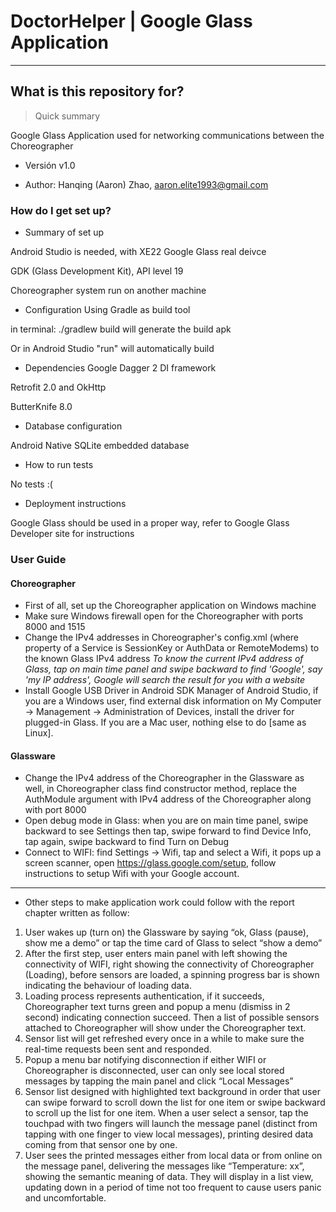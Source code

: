 # DoctorHelper | Google Glass Application #
---

## What is this repository for? ##

> Quick summary
>
Google Glass Application used for networking communications between the Choreographer
>
* Versión v1.0
>
- Author: Hanqing (Aaron) Zhao, <aaron.elite1993@gmail.com>

### How do I get set up? ###

* Summary of set up
>
Android Studio is needed, with XE22 Google Glass real deivce
>
GDK (Glass Development Kit), API level 19
>
Choreographer system run on another machine
* Configuration
Using Gradle as build tool
>
in terminal: ./gradlew build will generate the build apk
>
Or in Android Studio "run" will automatically build
>
* Dependencies
Google Dagger 2 DI framework
>
Retrofit 2.0 and OkHttp
>
ButterKnife 8.0
>
* Database configuration
>
Android Native SQLite embedded database
>
* How to run tests
>
No tests :(
>
* Deployment instructions
>
Google Glass should be used in a proper way, refer to Google Glass Developer site for instructions

### User Guide ###
#### Choreographer ####
* First of all, set up the Choreographer application on Windows machine
* Make sure Windows firewall open for the Choreographer with ports 8000 and 1515
* Change the IPv4 addresses in Choreographer's config.xml (where property of a Service is SessionKey or AuthData or RemoteModems) to the known Glass IPv4 address
_To know the current IPv4 address of Glass, tap on main time panel and swipe backward to find 'Google', say 'my IP address', Google will search the result for you with a website_
* Install Google USB Driver in Android SDK Manager of Android Studio, if you are a Windows user, find external disk information on My Computer -> Management -> Administration of Devices, install the driver for plugged-in Glass. If you are a Mac user, nothing else to do [same as Linux].
#### Glassware ####
* Change the IPv4 address of the Choreographer in the Glassware as well, in Choreographer class find constructor method, replace the AuthModule argument with IPv4 address of the Choreographer along with port 8000
* Open debug mode in Glass: when you are on main time panel, swipe backward to see Settings then tap, swipe forward to find Device Info, tap again, swipe backward to find Turn on Debug
* Connect to WIFI: find Settings -> Wifi, tap and select a Wifi, it pops up a screen scanner, open <https://glass.google.com/setup>, follow instructions to setup Wifi with your Google account.
----
* Other steps to make application work could follow with the report chapter written as follow:

1.	User wakes up (turn on) the Glassware by saying “ok, Glass (pause), show me a demo” or tap the time card of Glass to select “show a demo”
2.	After the first step, user enters main panel with left showing the connectivity of WIFI, right showing the connectivity of Choreographer (Loading), before sensors are loaded, a spinning progress bar is shown indicating the behaviour of loading data. 
3.	Loading process represents authentication, if it succeeds, Choreographer text turns green and popup a menu (dismiss in 2 second) indicating connection succeed. Then a list of possible sensors attached to Choreographer will show under the Choreographer text. 
4.	Sensor list will get refreshed every once in a while to make sure the real-time requests been sent and responded. 
5.	Popup a menu bar notifying disconnection if either WIFI or Choreographer is disconnected, user can only see local stored messages by tapping the main panel and click “Local Messages” 
6.	Sensor list designed with highlighted text background in order that user can swipe forward to scroll down the list for one item or swipe backward to scroll up the list for one item. When a user select a sensor, tap the touchpad with two fingers will launch the message panel (distinct from tapping with one finger to view local messages), printing desired data coming from that sensor one by one. 
7.	User sees the printed messages either from local data or from online on the message panel, delivering the messages like “Temperature: xx”, showing the semantic meaning of data. They will display in a list view, updating down in a period of time not too frequent to cause users panic and uncomfortable. 